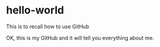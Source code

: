 # hello-world
This is to recall how to use GitHub

OK, this is my GitHub and it will tell you everything about me.
